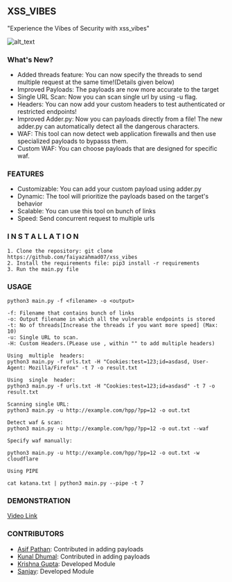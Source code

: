 ## XSS_VIBES
"Experience the Vibes of Security with xss_vibes"

![alt_text](xss_vibes.png)

### What's New?

- Added threads feature: You can now specify the threads to send multiple request at the same time!(Details given below)
- Improved Payloads: The payloads are now more accurate to the target
- Single URL Scan: Now you can scan single url by using -u flag.
- Headers: You can now add your custom headers to test authenticated or restricted endpoints!
- Improved Adder.py: Now you can payloads directly from a file! The new adder.py can automatically detect all the dangerous characters.
- WAF: This tool can now detect web application firewalls and then use specialized payloads to bypasss them.
- Custom WAF: You can choose payloads that are designed for specific waf.

### FEATURES

- Customizable: You can add your custom payload using adder.py
- Dynamic: The tool will prioritize the payloads based on the target's behavior
- Scalable: You can use this tool on bunch of links
- Speed: Send concurrent request to multiple urls

### I N S T A L L A T I O N

```
1. Clone the repository: git clone https://github.com/faiyazahmad07/xss_vibes
2. Install the requirements file: pip3 install -r requirements
3. Run the main.py file
```

### USAGE
```
python3 main.py -f <filename> -o <output>

-f: Filename that contains bunch of links
-o: Output filename in which all the vulnerable endpoints is stored
-t: No of threads[Increase the threads if you want more speed] (Max: 10)
-u: Single URL to scan.
-H: Custom Headers.(PLease use , within "" to add multiple headers)

Using  multiple  headers:
python3 main.py -f urls.txt -H "Cookies:test=123;id=asdasd, User-Agent: Mozilla/Firefox" -t 7 -o result.txt

Using  single  header:
python3 main.py -f urls.txt -H "Cookies:test=123;id=asdasd" -t 7 -o result.txt

Scanning single URL:
python3 main.py -u http://example.com/hpp/?pp=12 -o out.txt

Detect waf & scan:
python3 main.py -u http://example.com/hpp/?pp=12 -o out.txt --waf

Specify waf manually:

python3 main.py -u http://example.com/hpp/?pp=12 -o out.txt -w cloudflare

Using PIPE

cat katana.txt | python3 main.py --pipe -t 7
```

### DEMONSTRATION

[Video Link](https://www.youtube.com/watch?v=sAYZu5ItX90)

### CONTRIBUTORS

- [Asif Pathan](https://www.linkedin.com/in/asifpathan48/): Contributed in adding payloads
- [Kunal Dhumal](https://www.linkedin.com/in/kunal-dhumal-47356721a/): Contributed in adding payloads
- [Krishna Gupta](https://www.linkedin.com/in/iamkrishnagupta/): Developed Module
- [Sanjay](): Developed Module 
